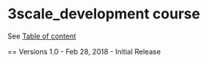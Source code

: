 # 3scale_development course

See [Table of content](toc.adoc)



== Versions
1.0 - Feb 28, 2018 - Initial Release
